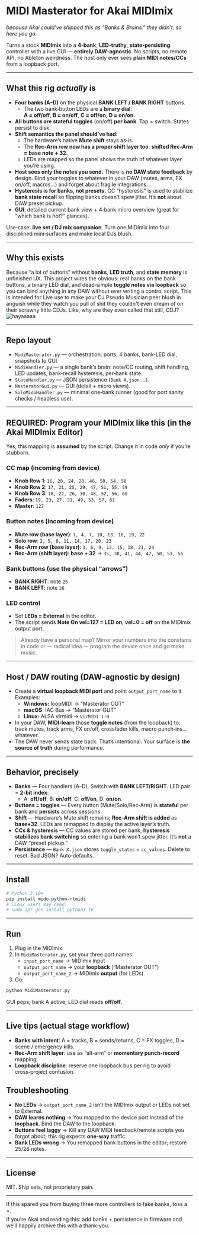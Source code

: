 # MIDI **Masterator** for Akai MIDImix
_because Akai could’ve shipped this as “Banks & Brains.” they didn’t. so here you go._

Turns a stock **MIDImix** into a **4‑bank**, **LED‑truthy**, **state‑persisting** controller with a live GUI — **entirely DAW‑agnostic**.
No scripts, no remote API, no Ableton weirdness. The host only ever sees **plain MIDI notes/CCs** from a loopback port.

---

## What this rig *actually* is

- **Four banks (A–D)** on the physical **BANK LEFT / BANK RIGHT** buttons.
  - The two bank‑button LEDs are a **binary dial**:  
    **A = off/off**, **B = on/off**, **C = off/on**, **D = on/on**.
- **All buttons are stateful toggles** (on/off) **per bank**. Tap = switch. States persist to disk.
- **Shift semantics the panel should’ve had:**  
  - The hardware’s native **Mute shift** stays as‑is.  
  - The **Rec‑Arm row now has a proper shift layer too**: **shifted Rec‑Arm = base note + 32**.  
  - LEDs are mapped so the panel shows the truth of whatever layer you’re using.
- **Host sees only the notes you send.** There is **no DAW state feedback** by design. Bind your toggles to whatever in your DAW (mutes, arms, FX on/off, macros…) and forget about fragile integrations.
- **Hysteresis is for banks, not presets.** CC “hysteresis” is used to stabilize **bank state recall** so flipping banks doesn’t spew jitter. It’s **not** about DAW preset pickup.
- **GUI**: detailed current‑bank view + 4‑bank micro overview (great for “which bank is hot?” glances).

Use‑case: **live set / DJ mix companion**. Turn one MIDImix into four disciplined mini‑surfaces and make local DJs blush.

---

## Why this exists

Because “a lot of buttons” without **banks**, **LED truth**, and **state memory** is unfinished UX. This project wires the obvious:
real banks on the bank buttons, a binary LED dial, and dead‑simple **toggle notes via loopback** so you can bind anything in any DAW without ever writing a control script.
This is intended for Live use to make your DJ Pseudo Musician peer blush in anguish while they watch you pull of shit they couldn't even dream of on their scrawny little CDJs. 
Like, why are they even called that still, CDJ? 
![hayaaaaa](https://github.com/user-attachments/assets/112ff11b-3a47-4381-910e-b446f4cb1346)

---

## Repo layout

- `MidiMasterator.py` — orchestration: ports, 4 banks, bank‑LED dial, snapshots to GUI.
- `MidiHandler.py` — a single bank’s brain: note/CC routing, shift handling, LED updates, bank‑recall hysteresis, per‑bank state.
- `StateHandler.py` — JSON persistence (`Bank A.json` …).
- `MasteratorGui.py` — GUI (detail + micro views).
- `SoloMidiHandler.py` — minimal one‑bank runner (good for port sanity checks / headless use).

---

## REQUIRED: Program your MIDImix like this (in the Akai MIDImix Editor)

Yes, this mapping is **assumed** by the script. Change it in code *only* if you’re stubborn.

### CC map (incoming from device)
- **Knob Row 1**: `16, 20, 24, 28, 46, 50, 54, 58`  
- **Knob Row 2**: `17, 21, 25, 29, 47, 51, 55, 59`  
- **Knob Row 3**: `18, 22, 26, 30, 48, 52, 56, 60`  
- **Faders**: `19, 23, 27, 31, 49, 53, 57, 61`  
- **Master**: `127`

### Button notes (incoming from device)
- **Mute row (base layer)**: `1, 4, 7, 10, 13, 16, 19, 22`  
- **Solo row**: `2, 5, 8, 11, 14, 17, 20, 23`  
- **Rec‑Arm row (base layer)**: `3, 6, 9, 12, 15, 18, 21, 24`  
- **Rec‑Arm (shift layer)**: **base + 32** → `35, 38, 41, 44, 47, 50, 53, 56`  

### Bank buttons (use the physical “arrows”)
- **BANK RIGHT**: note `25`  
- **BANK LEFT**: note `26`  

### LED control
- Set **LEDs = External** in the editor.  
- The script sends **Note On vel=127 = LED on**, **vel=0 = off** on the MIDImix output port.

> Already have a personal map? Mirror your numbers into the constants in code or — radical idea — program the device once and go make music.

---

## Host / DAW routing (DAW‑agnostic by design)

- Create a **virtual loopback MIDI port** and point `output_port_name` to it. Examples:
  - **Windows:** loopMIDI → “Masterator OUT”
  - **macOS:** IAC Bus → “Masterator OUT”
  - **Linux:** ALSA virmidi → `VirMIDI 1-0`
- In your DAW, **MIDI‑learn** those **toggle notes** (from the loopback) to: track mutes, track arms, FX on/off, crossfader kills, macro punch‑ins… whatever.
- The DAW never sends state back. That’s intentional. Your surface is **the source of truth** during performance.

---

## Behavior, precisely

- **Banks** — Four handlers (A–D). Switch with **BANK LEFT/RIGHT**. LED pair = **2‑bit index**:
  - A: **off/off**, B: **on/off**, C: **off/on**, D: **on/on**.
- **Buttons = toggles** — Every button (Mute/Solo/Rec‑Arm) is **stateful** per bank and **persists** across sessions.
- **Shift** — Hardware’s Mute shift remains; **Rec‑Arm shift is added** as **base+32**. LEDs are remapped to display the active layer’s truth.
- **CCs & hysteresis** — CC values are stored per bank; **hysteresis stabilizes bank switching** so entering a bank won’t spew jitter. It’s **not** a DAW “preset pickup.”
- **Persistence** — `Bank X.json` stores `toggle_states` + `cc_values`. Delete to reset. Bad JSON? Auto‑defaults.

---

## Install

```bash
# Python 3.10+
pip install mido python-rtmidi
# Linux users may need:
# sudo apt-get install python3-tk
```

---

## Run

1) Plug in the MIDImix.  
2) In `MidiMasterator.py`, set your three port names:
   - `input_port_name`   → MIDImix input
   - `output_port_name`  → your **loopback** (“Masterator OUT”)
   - `output_port_name_2` → MIDImix **output** (for LEDs)
3) Go:
```bash
python MidiMasterator.py
```
GUI pops; bank A active; LED dial reads **off/off**.

---

## Live tips (actual stage workflow)

- **Banks with intent**: A = tracks, B = sends/returns, C = FX toggles, D = scene / emergency kills.  
- **Rec‑Arm shift layer**: use as “alt‑arm” or **momentary punch‑record** mapping.  
- **Loopback discipline**: reserve one loopback bus per rig to avoid cross‑project confusion.




## Troubleshooting

- **No LEDs** → `output_port_name_2` isn’t the MIDImix output or LEDs not set to External.  
- **DAW learns nothing** → You mapped to the device port instead of the **loopback**. Bind the DAW to the loopback.  
- **Buttons feel laggy** → Kill any DAW MIDI feedback/remote scripts you forgot about; this rig expects **one‑way** traffic.  
- **Bank LEDs wrong** → You remapped bank buttons in the editor; restore 25/26 notes.

---

## License

MIT. Ship sets, not proprietary pain.

---

If this spared you from buying three more controllers to fake banks, toss a ⭐.  
If you’re Akai and reading this: add banks + persistence in firmware and we’ll happily archive this with a thank‑you.
